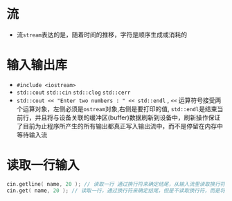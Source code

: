 # 流
- 流`stream`表达的是，随着时间的推移，字符是顺序生成或消耗的

# 输入输出库
- `#include <iostream>`
- `std::cout` `std::cin` `std::clog` `std::cerr`
- `std::cout << "Enter two numbers : " << std::endl` , ` << ` 运算符号接受两个运算对象，左侧必须是`ostream`对象,右侧是要打印的值, `std::endl`是结束当前行，并且将与设备关联的缓冲区(buffer)数据刷新到设备中，刷新操作保证了目前为止程序所产生的所有输出都真正写入输出流中，而不是停留在内存中等待输入流

# 读取一行输入
```c++
cin.getline( name, 20 ); // 读取一行 通过换行符来确定结尾，从输入流里读取换行符，但结果不保存换行符
cin.get( name, 20 ); // 读取一行，通过换行符来确定结尾，但是不读取换行符，而是将其留在输入缓冲中 
```
